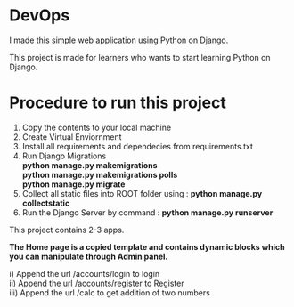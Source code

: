 # DevOps

I made this simple web application using Python on Django.  

This project is made for learners who wants to start learning Python on Django.

<h1>Procedure to run this project</h1>

1) Copy the contents to your local machine
2) Create Virtual Enviornment
3) Install all requirements and dependecies from requirements.txt
4) Run Django Migrations<br>
    <b>python manage.py makemigrations<br>
    python manage.py makemigrations polls<br>
    python manage.py migrate</b>
4) Collect all static files into ROOT folder using : <b>python manage.py collectstatic</b>
5) Run the Django Server by command : <b>python manage.py runserver</b>


This project contains 2-3 apps.

<b>The Home page is a copied template and contains dynamic blocks which you can manipulate through Admin panel.</b>

i) Append the url /accounts/login to login <br>
ii) Append the url /accounts/register to Register <br>
iii) Append the url /calc to get addition of two numbers <br>



